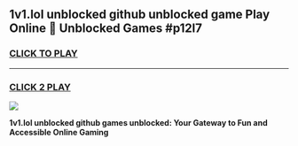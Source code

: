 
## 1v1.lol unblocked github unblocked game Play Online 👋 Unblocked Games #p12l7
<h3>
<a href="https://premium.freeplayer.one?title=1v1.lol_unblocked_github&ref=21F">CLICK TO PLAY</a></h3>
<hr>

<h3>
<a href="https://premium.freeplayer.one?title=1v1.lol_unblocked_github&ref=21F">CLICK 2 PLAY</a>
  
</h3>

<a href="https://premium.freeplayer.one?title=1v1.lol_unblocked_github&ref=21F/"><img src="https://clearcache.store/games.png"></a>


**1v1.lol unblocked github games unblocked: Your Gateway to Fun and Accessible Online Gaming**
